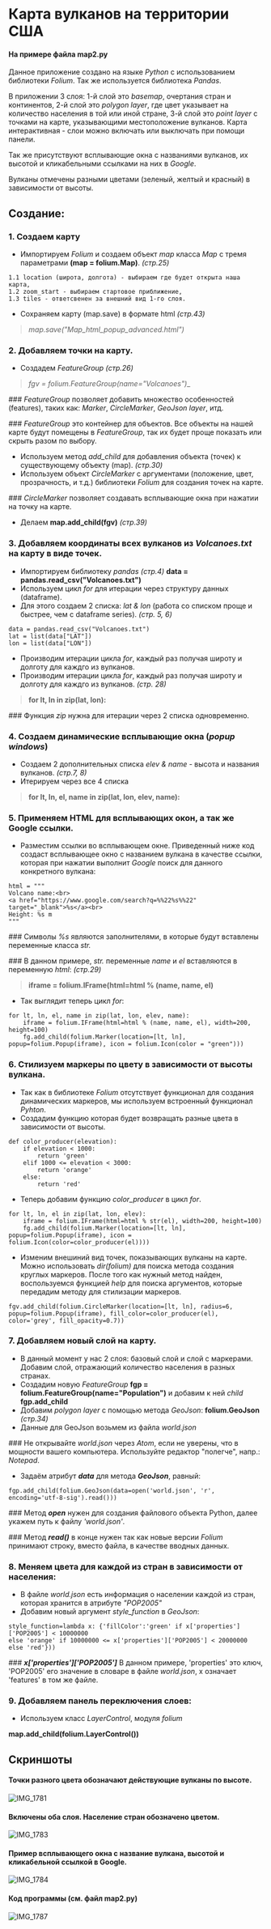 # Карта вулканов на территории США
#### На примере файла map2.py

Данное приложение создано на языке _Python_ с использованием библиотеки _Folium_.
Так же используется библиотека _Pandas_.

В приложении 3 слоя: 1-й слой это _basemap_, очертания стран и континентов, 2-й слой это _polygon layer_, 
где цвет указывает на количество населения в той или иной стране, 3-й слой это _point layer_ с точками на карте, указывающими местоположение вулканов. Карта интерактивная - слои можно включать или выключать при помощи панели.

Так же присутствуют всплывающие окна с названиями вулканов, их высотой и кликабельными 
ссылками на них в _Google_.

Вулканы отмечены разными цветами (зеленый, желтый и красный) в зависимости от высоты.

## Создание:

### 1. Создаем карту
* Импортируем _Folium_ и создаем объект _map_ класса _Map_ с тремя параметрами __(map = folium.Map)__. _(стр.25)_
```
1.1 location (широта, долгота) - выбираем где будет открыта наша карта, 
1.2 zoom_start - выбираем стартовое приближение,
1.3 tiles - ответсвенен за внешний вид 1-го слоя.
```
* Сохраняем карту (map.save) в формате html  _(стр.43)_
> _map.save("Map_html_popup_advanced.html")_
### 2. Добавляем точки на карту.
* Создадем _FeatureGroup_  _(стр.26)_
> _fgv = folium.FeatureGroup(name="Volcanoes")__

\### _FeatureGroup_ позволяет добавить множество особенностей (features), таких как: _Marker_, _CircleMarker_, _GeoJson layer_, итд.

\### _FeatureGroup_ это контейнер для объектов. Все объекты на нашей карте будут помещены в _FeatureGroup_, так их будет проще показать или скрыть разом по выбору.

* Используем метод _add_child_ для добавления объекта (точек) к существующему объекту (map). _(стр.30)_
* Используем объект _CircleMarker_ с аргументами (положение, цвет, прозрачность, и т.д.) библиотеки _Folium_ для создания точек на карте.

\### _CircleMarker_ позволяет создавать всплывающие окна при нажатии на точку на карте.
* Делаем    __map.add_child(fgv)__   _(стр.39)_


### 3. Добавляем координаты всех вулканов из _Volcanoes.txt_ на карту в виде точек.
* Импортируем библиотеку _pandas_    _(стр.4)_
__data = pandas.read_csv("Volcanoes.txt")__ 
* Используем цикл _for_ для итерации через структуру данных (dataframe). 
* Для этого создаем 2 списка: _lat & lon_ (работа со списком проще и быстрее, чем с dataframe series). _(стр. 5, 6)_
```
data = pandas.read_csv("Volcanoes.txt")
lat = list(data["LAT"])
lon = list(data["LON"])
```
* Производим итерации цикла _for_, каждый раз получая широту и долготу для каждго из вулканов. 
* Производим итерации цикла _for_, каждый раз получая широту и долготу для каждго из вулканов. _(стр. 28)_ 
> __for lt, ln in zip(lat, lon):__

\### Функция _zip_ нужна для итерации через 2 списка одновременно.


### 4. Создаем динамические всплывающие окна (_popup windows_)
* Создаем 2 дополнительных списка _elev & name_ - высота и названия вулканов.  _(стр.7, 8)_
* Итерируем через все 4 списка 
> __for lt, ln, el, name in zip(lat, lon, elev, name):__


### 5. Применяем HTML для всплывающих окон, а так же Google ссылки.
* Разместим ссылки во всплывающем окне. Приведенный ниже код создаст всплывающее окно с названием вулкана в качестве ссылки, которая при нажатии выполнит _Google_ поиск для данного конкретного вулкана:
```
html = """
Volcano name:<br>
<a href="https://www.google.com/search?q=%%22%s%%22" target="_blank">%s</a><br>
Height: %s m
"""
```
\### Символы _%s_ являются заполнителями, в которые будут вставлены переменные класса _str._

\### В данном примере, _str._ переменные _name_ и _el_ вставляются в переменную _html_:   _(стр.29)_
> __iframe = folium.IFrame(html=html % (name, name, el)__

* Так выглядит теперь цикл _for_:
```
for lt, ln, el, name in zip(lat, lon, elev, name):
    iframe = folium.IFrame(html=html % (name, name, el), width=200, height=100)
    fg.add_child(folium.Marker(location=[lt, ln], popup=folium.Popup(iframe), icon = folium.Icon(color = "green")))
```

### 6. Стилизуем маркеры по цвету в зависимости от высоты вулкана.
* Так как в библиотеке _Folium_ отсутствует функционал для создания динамических маркеров, мы используем встроенный функционал _Pyhton_.
* Создадим функцию которая будет возвращать разные цвета в зависимости от высоты.
```
def color_producer(elevation):
    if elevation < 1000:
        return 'green'
    elif 1000 <= elevation < 3000:
        return 'orange'
    else:
        return 'red'
```

* Теперь добавим функцию _color_producer_ в цикл _for_. 
```
for lt, ln, el in zip(lat, lon, elev):
    iframe = folium.IFrame(html=html % str(el), width=200, height=100)
    fg.add_child(folium.Marker(location=[lt, ln], popup=folium.Popup(iframe), icon = folium.Icon(color=color_producer(el))))
```

* Изменим внешиний вид точек, показывающих вулканы на карте.
Можно использовать _dir(folium)_ для поиска метода создания круглых маркеров.
После того как нужный метод найден, воспользуемся функцией _help_ для поиска аргументов, 
которые передадим методу для стилизации маркеров.
```
fgv.add_child(folium.CircleMarker(location=[lt, ln], radius=6, popup=folium.Popup(iframe), fill_color=color_producer(el), color='grey', fill_opacity=0.7))
```


### 7. Добавляем новый слой на карту.
* В данный момент у нас 2 слоя: базовый слой и слой с маркерами. Добавим слой, отражающий количество населения в разных странах.
* Создадим новую _FeatureGroup_
__fgp = folium.FeatureGroup(name="Population")__  и добавим к ней _child_  __fgp.add_child__
* Добавим _polygon layer_ с помощью метода _GeoJson_: __folium.GeoJson__    _(стр.34)_
* Данные для GeoJson возьмем из файла _world.json_

\### Не открывайте _world.json_ через _Atom_, если не уверены, что в мощности вашего компьютера. Используйте редактор "полегче", напр.: _Notepad_.
* Задаём атрибут ___data___ для метода ___GeoJson___, равный:
```
fgp.add_child(folium.GeoJson(data=open('world.json', 'r', encoding='utf-8-sig').read()))
```
\### Метод ___open___ нужен для создания файлового объекта Python, далее укажем путь к файлу _'world.json'_.

\### Метод ___read()___ в конце нужен так как новые версии _Folium_ принимают строку, вместо файла, в качестве вводных данных.


### 8. Меняем цвета для каждой из стран в зависимости от населения:
* В файле _world.json_ есть информация о населении каждой из стран, которая хранится в атрибуте _"POP2005"_
* Добавим новый аргумент _style_function_ в _GeoJson_:
```
style_function=lambda x: {'fillColor':'green' if x['properties']['POP2005'] < 10000000
else 'orange' if 10000000 <= x['properties']['POP2005'] < 20000000 else 'red'}))
```
\### ___x['properties']['POP2005']___  В данном примере, 'properties' это ключ, 'POP2005' его значение в словаре в файле _world.json_, x означает 'features' в том же файле.


### 9. Добавляем панель переключения слоев:
* Используем класс _LayerControl_, модуля _folium_

__map.add_child(folium.LayerControl())__



## Скриншоты
#### Точки разного цвета обозначают действующие вулканы по высоте.
![IMG_1781](https://user-images.githubusercontent.com/97599612/164608734-2e3f926b-7402-484d-83db-6ce5f54bfb2f.JPG)

#### Включены оба слоя. Население стран обозначено цветом.
![IMG_1783](https://user-images.githubusercontent.com/97599612/164608753-410ce948-5677-44c9-98aa-5221a999d291.JPG)

#### Пример всплывающего окна с название вулкана, высотой и кликабельной ссылкой в Google.
![IMG_1784](https://user-images.githubusercontent.com/97599612/164608813-aea8eb99-a03e-48c0-90ab-aaf1b6f707f7.JPG)

#### Код программы (см. файл map2.py)
![IMG_1787](https://user-images.githubusercontent.com/97599612/164608836-1117ee05-f9c8-4dc4-8965-6219875fd356.JPG)